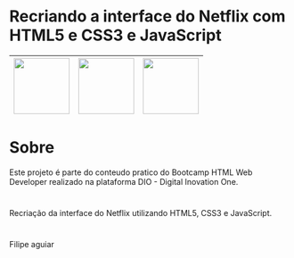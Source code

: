 # Recriando a interface do Netflix com HTML5 e CSS3 e JavaScript
<img src="https://user-images.githubusercontent.com/10172471/125153349-718e6c00-e129-11eb-8f87-6bb2eca4ee5a.png" height="100px">|<img src="https://user-images.githubusercontent.com/10172471/128002855-4daaa2cc-d9b5-49eb-a81c-768f7ff05563.png" height="100px">|<img src="https://user-images.githubusercontent.com/10172471/128003252-e4b851a2-7820-41d6-9ed1-9141ee21cca0.png" height="100px">
:---:|:---:|:---:

# Sobre

Este projeto é parte do conteudo pratico do Bootcamp HTML Web Developer realizado na plataforma DIO - Digital Inovation One.

#

Recriação da interface do Netflix utilizando HTML5, CSS3 e JavaScript.

#

Filipe aguiar